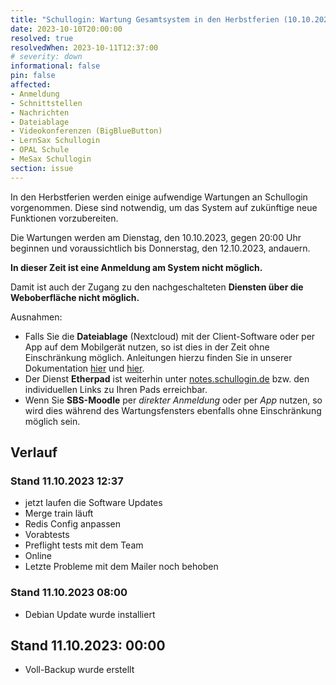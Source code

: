 ```yaml
---
title: "Schullogin: Wartung Gesamtsystem in den Herbstferien (10.10.2023, 20:00 Uhr bis ca. 12.10.2023)"
date: 2023-10-10T20:00:00
resolved: true
resolvedWhen: 2023-10-11T12:37:00
# severity: down
informational: false
pin: false
affected:
- Anmeldung
- Schnittstellen
- Nachrichten
- Dateiablage
- Videokonferenzen (BigBlueButton)
- LernSax Schullogin
- OPAL Schule
- MeSax Schullogin
section: issue
---
```


In den Herbstferien werden einige aufwendige Wartungen an Schullogin vorgenommen. Diese sind notwendig, um das System auf zukünftige neue Funktionen vorzubereiten.

Die Wartungen werden am Dienstag, den 10.10.2023, gegen 20:00 Uhr beginnen und voraussichtlich bis Donnerstag, den 12.10.2023, andauern. 

**In dieser Zeit ist eine Anmeldung am System nicht möglich.**

Damit ist auch der Zugang zu den nachgeschalteten **Diensten über die Weboberfläche nicht möglich.**

Ausnahmen:
* Falls Sie die **Dateiablage** (Nextcloud) mit der Client-Software oder per App auf dem Mobilgerät nutzen, so ist dies in der Zeit ohne Einschränkung möglich. Anleitungen hierzu finden Sie in unserer Dokumentation [hier](https://docs.schullogin.de/20-Werkzeuge/20-Dateiablage/11-Nutzung%20Desktop%20Client/Index.html) und [hier](https://docs.schullogin.de/20-Werkzeuge/20-Dateiablage/12-Schnellstart-App/Index.html).
* Der Dienst **Etherpad** ist weiterhin unter [notes.schullogin.de](https://notes.schullogin.de) bzw. den individuellen Links zu Ihren Pads erreichbar.
* Wenn Sie **SBS-Moodle** per *direkter Anmeldung* oder per *App* nutzen, so wird dies während des Wartungsfensters ebenfalls ohne Einschränkung möglich sein.

## Verlauf

### Stand 11.10.2023 12:37

* jetzt laufen die Software Updates
* Merge train läuft
* Redis Config anpassen
* Vorabtests
* Preflight tests mit dem Team
* Online
* Letzte Probleme mit dem Mailer noch behoben

### Stand 11.10.2023 08:00

* Debian Update wurde installiert

## Stand 11.10.2023: 00:00

* Voll-Backup wurde erstellt
